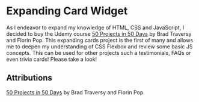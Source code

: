 # Expanding Card Widget

As I endeavor to expand my knowledge of HTML, CSS and JavaScript, I decided to
buy the Udemy course
[50 Projects in 50 Days](https://www.udemy.com/course/50-projects-50-days/learn/lecture/23594652#overview)
by Brad Traversy and Florin Pop. This expanding cards project is the first of
many and allows me to deepen my understanding of CSS Flexbox and review some
basic JS concepts. This can be used for other projects such a testimonials, FAQs
or even trivia cards! Please take a look!

## Attributions

[50 Projects in 50 Days](https://www.udemy.com/course/50-projects-50-days/learn/lecture/23594652#overview)
by Brad Traversy and Florin Pop.
